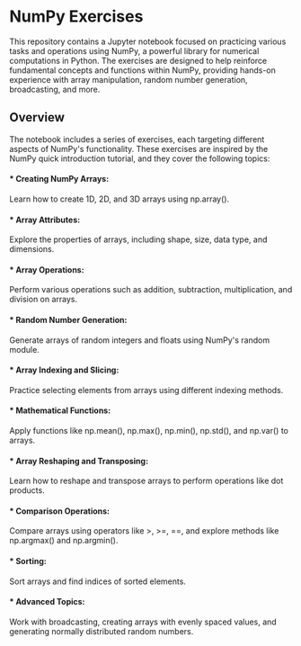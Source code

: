 # NumPy Exercises
This repository contains a Jupyter notebook focused on practicing various tasks and operations using NumPy, a powerful library for numerical computations in Python. The exercises are designed to help reinforce fundamental concepts and functions within NumPy, providing hands-on experience with array manipulation, random number generation, broadcasting, and more.

## Overview
The notebook includes a series of exercises, each targeting different aspects of NumPy's functionality. These exercises are inspired by the NumPy quick introduction tutorial, and they cover the following topics:
#### * Creating NumPy Arrays: 
Learn how to create 1D, 2D, and 3D arrays using np.array().
#### * Array Attributes: 
Explore the properties of arrays, including shape, size, data type, and dimensions.
#### * Array Operations:
Perform various operations such as addition, subtraction, multiplication, and division on arrays.
#### * Random Number Generation: 
Generate arrays of random integers and floats using NumPy's random module.
#### * Array Indexing and Slicing: 
Practice selecting elements from arrays using different indexing methods.
#### * Mathematical Functions: 
Apply functions like np.mean(), np.max(), np.min(), np.std(), and np.var() to arrays.
#### * Array Reshaping and Transposing: 
Learn how to reshape and transpose arrays to perform operations like dot products.
#### * Comparison Operations: 
Compare arrays using operators like >, >=, ==, and explore methods like np.argmax() and np.argmin().
#### * Sorting: 
Sort arrays and find indices of sorted elements.
#### * Advanced Topics: 
Work with broadcasting, creating arrays with evenly spaced values, and generating normally distributed random numbers.
